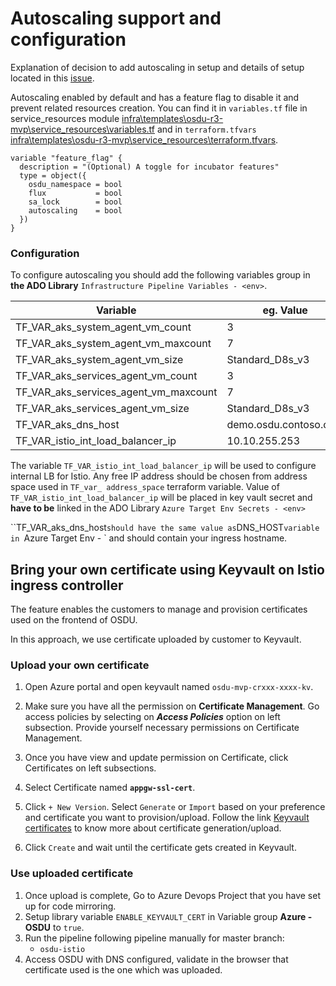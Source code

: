 # Autoscaling support and configuration

Explanation of decision to add autoscaling in setup and details of setup located in this [issue](https://community.opengroup.org/osdu/platform/deployment-and-operations/infra-azure-provisioning/-/issues/167).

Autoscaling enabled by default and has a feature flag to disable it and prevent related resources creation. You can find it in `variables.tf` file in service_resources module [infra\templates\osdu-r3-mvp\service_resources\variables.tf](\infra\templates\osdu-r3-mvp\service_resources\variables.tf) and in `terraform.tfvars` [infra\templates\osdu-r3-mvp\service_resources\terraform.tfvars](infra\templates\osdu-r3-mvp\service_resources\terraform.tfvars). 

```
variable "feature_flag" {
  description = "(Optional) A toggle for incubator features"
  type = object({
    osdu_namespace = bool
    flux           = bool
    sa_lock        = bool
    autoscaling    = bool
  })
}
```

### Configuration

To configure autoscaling you should add the following variables group in **the ADO Library** `Infrastructure Pipeline Variables - <env>`. 

| Variable                              | eg. Value             |
| ------------------------------------- | --------------------- |
| TF_VAR_aks_system_agent_vm_count      | 3                     |
| TF_VAR_aks_system_agent_vm_maxcount   | 7                     |
| TF_VAR_aks_system_agent_vm_size       | Standard_D8s_v3       |
| TF_VAR_aks_services_agent_vm_count    | 3                     |
| TF_VAR_aks_services_agent_vm_maxcount | 7                     |
| TF_VAR_aks_services_agent_vm_size     | Standard_D8s_v3       |
| TF_VAR_aks_dns_host                   | demo.osdu.contoso.com |
| TF_VAR_istio_int_load_balancer_ip     | 10.10.255.253         |

The variable `TF_VAR_istio_int_load_balancer_ip` will be used to configure internal LB for Istio. Any free IP address should be chosen from address space used in `TF_var_ address_space` terraform variable. Value of `TF_VAR_istio_int_load_balancer_ip` will be placed in key vault secret and **have to be** linked in the ADO Library `Azure Target Env Secrets - <env>`

``TF_VAR_aks_dns_host` should have the same value as `DNS_HOST` variable in  `Azure Target Env - <env>`  and should contain your ingress hostname.

## Bring your own certificate using Keyvault on Istio ingress controller

The feature enables the customers to manage and provision certificates used on the frontend of OSDU.

In this approach, we use certificate uploaded by customer to Keyvault.

### Upload your own certificate 
1. Open Azure portal and open keyvault named `osdu-mvp-crxxx-xxxx-kv`.

2. Make sure you have all the permission on **Certificate Management**. Go access policies by selecting on **_Access Policies_** option on left subsection.
   Provide yourself necessary permissions on Certificate Management.
   
3. Once you have view and update permission on Certificate, click Certificates on left subsections.

4. Select Certificate named **`appgw-ssl-cert`**. 

5. Click `+ New Version`. Select `Generate` or `Import` based on your preference and certificate you want to provision/upload.
   Follow  the link  [Keyvault certificates](https://docs.microsoft.com/en-us/azure/key-vault/certificates/certificate-scenarios) to know more about certificate generation/upload.

6. Click `Create` and wait until the certificate gets created in Keyvault.

###  Use uploaded certificate

1. Once upload is complete, Go to Azure Devops Project that you have set up for code mirroring.
2. Setup library variable `ENABLE_KEYVAULT_CERT` in Variable group **Azure - OSDU**
   to `true`.
3. Run the pipeline following pipeline manually for master branch:
   - `osdu-istio` 
4. Access OSDU with DNS configured, validate in the browser that certificate used is the one which was uploaded. 

